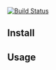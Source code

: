 
[![Build Status](https://travis-ci.org/MFoster/eventdispatcher.png?branch=master)](https://travis-ci.org/MFoster/eventdispatcher)

## Install

## Usage

